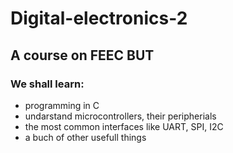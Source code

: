 # Digital-electronics-2

## A course on FEEC BUT
### We shall learn:
 - programming in C
 - undarstand microcontrollers, their peripherials 
 - the most common interfaces like UART, SPI, I2C
 - a buch of other usefull things
